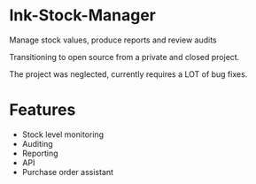 # Ink-Stock-Manager
Manage stock values, produce reports and review audits

Transitioning to open source from a private and closed project.

The project was neglected, currently requires a LOT of bug fixes.

# Features
<ul>
<li>Stock level monitoring</li>
<li>Auditing</li>
<li>Reporting</li>
<li>API</li>
<li>Purchase order assistant</li>
</ul>
